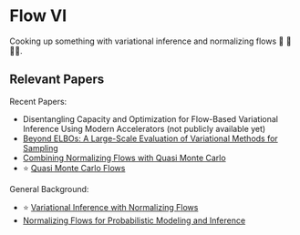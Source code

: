 # Flow VI

Cooking up something with variational inference and normalizing flows :robot: :repeat: :cook:.

## Relevant Papers

Recent Papers:
- Disentangling Capacity and Optimization for Flow-Based Variational Inference Using Modern Accelerators (not publicly available yet)
- [Beyond ELBOs: A Large-Scale Evaluation of Variational Methods for Sampling](https://arxiv.org/abs/2406.07423)
- [Combining Normalizing Flows with Quasi Monte Carlo](https://arxiv.org/pdf/2401.05934)
-  :star: [Quasi Monte Carlo Flows](https://ml.cs.uni-kl.de/publications/2018/NeurIPS18_BDL_Quasi_Monte_Carlo_Flows.pdf)

General Background:
- :star: [Variational Inference with Normalizing Flows](https://arxiv.org/abs/1505.05770)
- [Normalizing Flows for Probabilistic Modeling and Inference](https://arxiv.org/abs/1912.02762)
